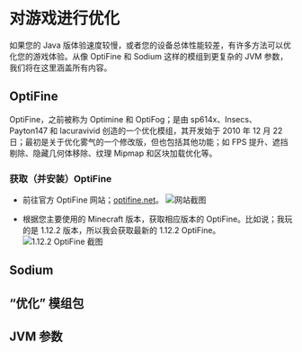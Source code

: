 # 对游戏进行优化

如果您的 Java 版体验速度较慢，或者您的设备总体性能较差，有许多方法可以优化您的游戏体验。从像 OptiFine 和 Sodium 这样的模组到更复杂的 JVM 参数，我们将在这里涵盖所有内容。

## OptiFine
OptiFine，之前被称为 Optimine 和 OptiFog；是由 sp614x、Insecs、Payton147 和 lacuravivid 创造的一个优化模组，其开发始于 2010 年 12 月 22 日；最初是关于优化雾气的一个修改版，但也包括其他功能；如 FPS 提升、遮挡剔除、隐藏几何体移除、纹理 Mipmap 和区块加载优化等。

### 获取（并安装）OptiFine
- 前往官方 OptiFine 网站；[optifine.net](https://optifine.net)。
![网站截图](https://media.discordapp.net/attachments/955349865758601266/1035479281960243230/Screenshot_2022-10-28_17-00-12.png)

- 根据您主要使用的 Minecraft 版本，获取相应版本的 OptiFine。比如说；我玩的是 1.12.2 版本，所以我会获取最新的 1.12.2 OptiFine。
![1.12.2 OptiFine 截图](https://media.discordapp.net/attachments/955349865758601266/1035479282627137576/Screenshot_2022-10-28_17-03-03.png)

## Sodium
## “优化” 模组包
## JVM 参数
